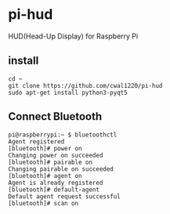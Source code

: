 # pi-hud
HUD(Head-Up Display) for Raspberry Pi


## install
  ```
  cd ~
  git clone https://github.com/cwal1220/pi-hud
  sudo apt-get install python3-pyqt5
  ```


## Connect Bluetooth
  ```
  pi@raspberrypi:~ $ bluetoothctl
  Agent registered
  [bluetooth]# power on
  Changing power on succeeded
  [bluetooth]# pairable on
  Changing pairable on succeeded
  [bluetooth]# agent on
  Agent is already registered
  [bluetooth]# default-agent
  Default agent request successful
  [bluetooth]# scan on
  ```
